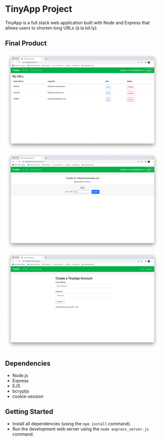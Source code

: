 # TinyApp Project

TinyApp is a full stack web application built with Node and Express that allows users to shorten long URLs (à la bit.ly).

## Final Product

!["Screenshot of URLs page"](https://github.com/jeongj99/tinyapp/blob/main/docs/urls-page.png?raw=true)
!["Screenshot of a URL (QWJ4cv) page"](https://github.com/jeongj99/tinyapp/blob/main/docs/urls-show.png?raw=true)
!["Screenshot of registration page](https://github.com/jeongj99/tinyapp/blob/main/docs/register.png?raw=true)

## Dependencies

- Node.js
- Express
- EJS
- bcryptjs
- cookie-session

## Getting Started

- Install all dependencies (using the `npm install` command).
- Run the development web server using the `node express_server.js` command.